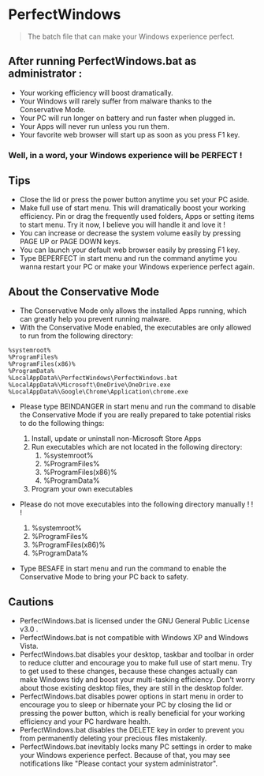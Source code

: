 # PerfectWindows
> The batch file that can make your Windows experience perfect.

## After running PerfectWindows.bat as administrator :

* Your working efficiency will boost dramatically.
* Your Windows will rarely suffer from malware thanks to the Conservative Mode.
* Your PC will run longer on battery and run faster when plugged in.
* Your Apps will never run unless you run them.
* Your favorite web browser will start up as soon as you press F1 key.
### Well, in a word, your Windows experience will be PERFECT !

## Tips
* Close the lid or press the power button anytime you set your PC aside.
* Make full use of start menu. This will dramatically boost your working efficiency. Pin or drag the frequently used folders, Apps or setting items to start menu. Try it now, I believe you will handle it and love it !
* You can increase or decrease the system volume easily by pressing PAGE UP or PAGE DOWN keys.
* You can launch your default web browser easily by pressing F1 key.
* Type BEPERFECT in start menu and run the command anytime you wanna restart your PC or make your Windows experience perfect again.

## About the Conservative Mode
* The Conservative Mode only allows the installed Apps running, which can greatly help you prevent running malware.
* With the Conservative Mode enabled, the executables are only allowed to run from the following directory:
```
%systemroot%
%ProgramFiles%
%ProgramFiles(x86)%
%ProgramData%
%LocalAppData%\PerfectWindows\PerfectWindows.bat
%LocalAppData%\Microsoft\OneDrive\OneDrive.exe
%LocalAppData%\Google\Chrome\Application\chrome.exe
```
* Please type BEINDANGER in start menu and run the command to disable the Conservative Mode if you are really prepared to take potential risks to do the following things:
	1. Install, update or uninstall non-Microsoft Store Apps
	2. Run executables which are not located in the following directory:
		1. %systemroot%
		2. %ProgramFiles%
		3. %ProgramFiles(x86)%
		4. %ProgramData%
	3. Program your own executables
    
* Please do not move executables into the following directory manually ! ! !
	1. %systemroot%
	2. %ProgramFiles%
	3. %ProgramFiles(x86)%
	4. %ProgramData%
    
* Type BESAFE in start menu and run the command to enable the Conservative Mode to bring your PC back to safety.




## Cautions
* PerfectWindows.bat is licensed under the GNU General Public License v3.0 .
* PerfectWindows.bat is not compatible with Windows XP and Windows Vista.
* PerfectWindows.bat disables your desktop, taskbar and toolbar in order to reduce clutter and encourage you to make full use of start menu. Try to get used to these changes, because these changes actually can make Windows tidy and boost your multi-tasking efficiency. Don't worry about those existing desktop files, they are still in the desktop folder.
* PerfectWindows.bat disables power options in start menu in order to encourage you to sleep or hibernate your PC by closing the lid or pressing the power button, which is really beneficial for your working efficiency and your PC hardware health. 
* PerfectWindows.bat disables the DELETE key in order to prevent you from permanently deleting your precious files mistakenly.
* PerfectWindows.bat inevitably locks many PC settings in order to make your Windows experience perfect. Because of that, you may see notifications like "Please contact your system administrator".
